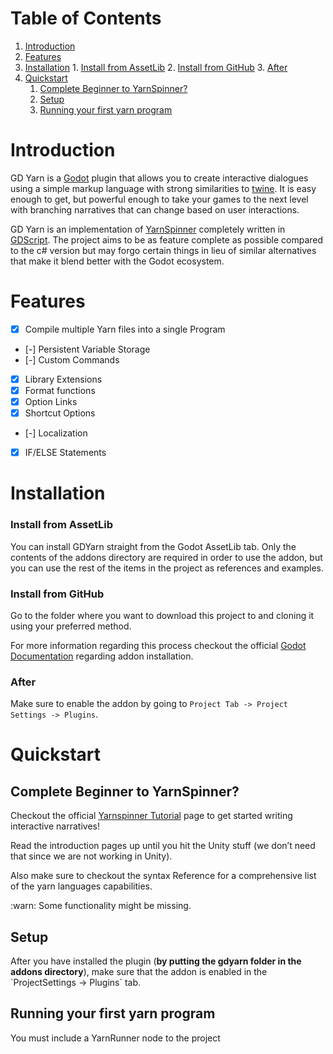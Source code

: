 
# Table of Contents

1.  [Introduction](#Introduction)
2.  [Features](#Features)
3.  [Installation](#Installation)
        1.  [Install from AssetLib](#org7931be0)
        2.  [Install from GitHub](#orge213d2c)
        3.  [After](#org1f2e8a7)
4.  [Quickstart](#Quickstart)
    1.  [Complete Beginner to YarnSpinner?](#org142264a)
    2.  [Setup](#org91b4527)
    3.  [Running your first yarn program](#org90d57f8)



<a id="Introduction"></a>

# Introduction

GD Yarn is a [Godot](https://godotengine.org/) plugin that allows you to create interactive dialogues using a simple markup language with strong similarities to [twine](https://twinery.org/). It is easy enough to get, but powerful enough to take your games to the next level with branching narratives that can change based on user interactions.

GD Yarn is an implementation of [YarnSpinner](https://yarnspinner.dev) completely written in [GDScript](https://docs.godotengine.org/en/stable/getting_started/scripting/gdscript/gdscript_basics.html). The project aims to be as feature complete as possible compared to the c# version but may forgo certain things in lieu of similar alternatives that make it blend better with the Godot ecosystem.


<a id="Features"></a>

# Features

-   [X] Compile multiple Yarn files into a single Program
-   [-] Persistent Variable Storage
-   [-] Custom Commands
-   [X] Library Extensions
-   [X] Format functions
-   [X] Option Links
-   [X] Shortcut Options
-   [-] Localization
-   [X] IF/ELSE Statements


<a id="Installation"></a>

# Installation


<a id="org7931be0"></a>

### Install from AssetLib

You can install GDYarn straight from the Godot AssetLib tab. Only the contents of the addons directory are required in order to use the addon, but you can use the rest of the items in the project as references and examples.


<a id="orge213d2c"></a>

### Install from GitHub

Go to the folder where you want to download this project to and cloning it using your preferred method.

For more information regarding this process checkout the official [Godot Documentation](https://docs.godotengine.org/en/stable/tutorials/plugins/editor/installing_plugins.html) regarding addon installation.


<a id="org1f2e8a7"></a>

### After

Make sure to enable the addon by going to `Project Tab -> Project Settings -> Plugins`.


<a id="Quickstart"></a>

# Quickstart


<a id="org142264a"></a>

## Complete Beginner to YarnSpinner?

Checkout the official [Yarnspinner Tutorial](https://yarnspinner.dev/docs/tutorial/) page to get started writing interactive narratives!

Read the introduction pages up until you hit the Unity stuff (we don&rsquo;t need that since we are not working in Unity).

Also make sure to checkout the syntax Reference for a comprehensive list of the yarn languages capabilities.

:warn: Some functionality might be missing.


<a id="org91b4527"></a>

## Setup

After you have installed the plugin (**by putting the gdyarn folder in the addons directory**), make sure that the addon is enabled in the \`ProjectSettings -> Plugins\` tab.


<a id="org90d57f8"></a>

## Running your first yarn program

You must include a YarnRunner node to the project

